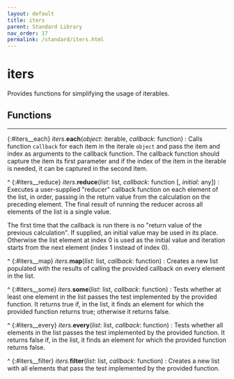 ```yaml
---
layout: default
title: iters
parent: Standard Library
nav_order: 17
permalink: /standard/iters.html
---
```


# iters

Provides functions for simplifying the usage of iterables.



<h2>Functions</h2><hr>

{:#iters__each} _iters_.**each**(_object_: iterable, _callback_: function)
: Calls function `callback` for each item in the iterale `object` and 
  pass the item and index as arguments to the callback function. 
  The callback function should capture the item its first parameter and if 
  the index of the item in the iterable is needed, it can be captured in 
  the second item.


^
{:#iters__reduce} _iters_.**reduce**(_list_: list, _callback_: function [, _initial_: any])
: Executes a user-supplied "reducer" callback function on each element 
  of the list, in order, passing in the return value from the calculation 
  on the preceding element. 
  The final result of running the reducer across all elements of the list 
  is a single value.
  
  The first time that the callback is run there is no "return value of the 
  previous calculation". If supplied, an initial value may be used in its 
  place. Otherwise the list element at index 0 is used as the initial value 
  and iteration starts from the next element (index 1 instead of index 0).


^
{:#iters__map} _iters_.**map**(_list_: list, _callback_: function)
: Creates a new list populated with the results of calling the provided 
  callback on every element in the list.


^
{:#iters__some} _iters_.**some**(_list_: list, _callback_: function)
: Tests whether at least one element in the list passes the test 
  implemented by the provided function. It returns true if, in the list, 
  it finds an element for which the provided function returns true; 
  otherwise it returns false.


^
{:#iters__every} _iters_.**every**(_list_: list, _callback_: function)
: Tests whether all elements in the list passes the test implemented by 
  the provided function. It returns false if, in the list, it finds an 
  element for which the provided function returns false.


^
{:#iters__filter} _iters_.**filter**(_list_: list, _callback_: function)
: Creates a new list with all elements that pass the test implemented by 
  the provided function.


